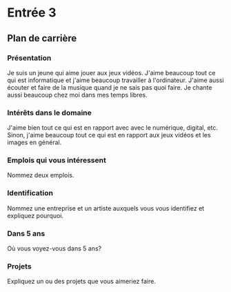 # Entrée 3
## Plan de carrière

### Présentation
Je suis un jeune qui aime jouer aux jeux vidéos. J'aime beaucoup tout ce qui est informatique et j'aime beaucoup travailler à l'ordinateur. J'aime aussi écouter et faire de la musique quand je ne sais pas quoi faire. Je chante aussi beaucoup chez moi dans mes temps libres. 

### Intérêts dans le domaine
J'aime bien tout ce qui est en rapport avec avec le numérique, digital, etc. Sinon, j'aime beaucoup tout ce qui est en rapport aux jeux vidéos et les images en général. 

### Emplois qui vous intéressent
Nommez deux emplois.

### Identification
Nommez une entreprise et un artiste auxquels vous vous identifiez et expliquez pourquoi. 

### Dans 5 ans
Où vous voyez-vous dans 5 ans? 

### Projets
Expliquez un ou des projets que vous aimeriez faire. 
